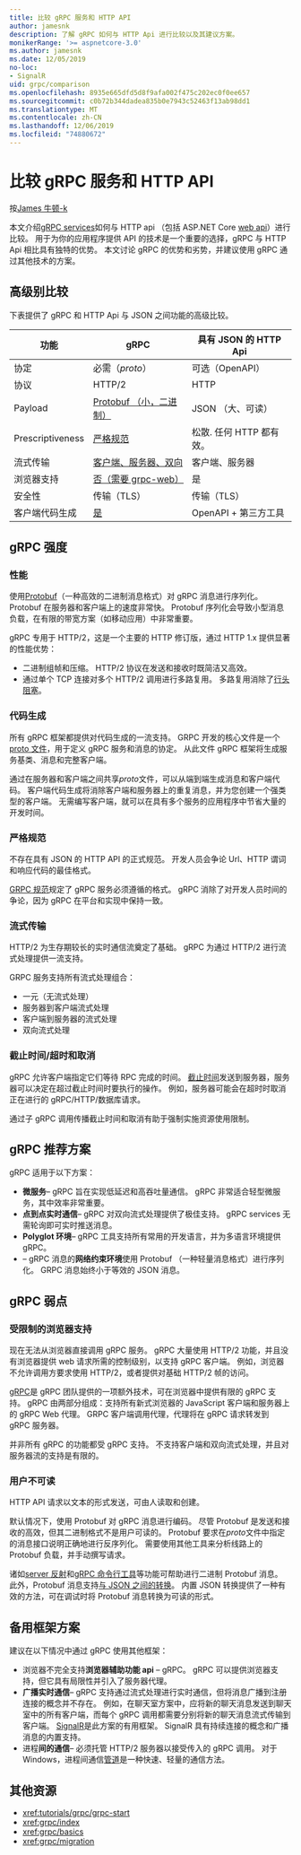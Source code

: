```yaml
---
title: 比较 gRPC 服务和 HTTP API
author: jamesnk
description: 了解 gRPC 如何与 HTTP Api 进行比较以及其建议方案。
monikerRange: '>= aspnetcore-3.0'
ms.author: jamesnk
ms.date: 12/05/2019
no-loc:
- SignalR
uid: grpc/comparison
ms.openlocfilehash: 8935e665dfd5d8f9afa002f475c202ec0f0ee657
ms.sourcegitcommit: c0b72b344dadea835b0e7943c52463f13ab98dd1
ms.translationtype: MT
ms.contentlocale: zh-CN
ms.lasthandoff: 12/06/2019
ms.locfileid: "74880672"
---
```

# <a name="compare-grpc-services-with-http-apis"></a>比较 gRPC 服务和 HTTP API

按[James 牛顿-k](https://twitter.com/jamesnk)

本文介绍[gRPC services](https://grpc.io/docs/guides/)如何与 HTTP api （包括 ASP.NET Core [web api](xref:web-api/index)）进行比较。 用于为你的应用程序提供 API 的技术是一个重要的选择，gRPC 与 HTTP Api 相比具有独特的优势。 本文讨论 gRPC 的优势和劣势，并建议使用 gRPC 通过其他技术的方案。

## <a name="high-level-comparison"></a>高级别比较

下表提供了 gRPC 和 HTTP Api 与 JSON 之间功能的高级比较。

| 功能          | gRPC                                               | 具有 JSON 的 HTTP Api           |
| ---------------- | -------------------------------------------------- | ----------------------------- |
| 协定         | 必需（*proto*）                                | 可选（OpenAPI）            |
| 协议         | HTTP/2                                             | HTTP                          |
| Payload          | [Protobuf （小，二进制）](#performance)           | JSON （大、可读）  |
| Prescriptiveness | [严格规范](#strict-specification)      | 松散. 任何 HTTP 都有效。     |
| 流式传输        | [客户端、服务器、双向](#streaming)       | 客户端、服务器                |
| 浏览器支持  | [否（需要 grpc-web）](#limited-browser-support) | 是                           |
| 安全性         | 传输（TLS）                                    | 传输（TLS）               |
| 客户端代码生成 | [是](#code-generation)                      | OpenAPI + 第三方工具 |

## <a name="grpc-strengths"></a>gRPC 强度

### <a name="performance"></a>性能

使用[Protobuf](https://developers.google.com/protocol-buffers/docs/overview)（一种高效的二进制消息格式）对 gRPC 消息进行序列化。 Protobuf 在服务器和客户端上的速度非常快。 Protobuf 序列化会导致小型消息负载，在有限的带宽方案（如移动应用）中非常重要。

gRPC 专用于 HTTP/2，这是一个主要的 HTTP 修订版，通过 HTTP 1.x 提供显著的性能优势：

* 二进制组帧和压缩。 HTTP/2 协议在发送和接收时既简洁又高效。
* 通过单个 TCP 连接对多个 HTTP/2 调用进行多路复用。 多路复用消除了[行头阻塞](https://en.wikipedia.org/wiki/Head-of-line_blocking)。

### <a name="code-generation"></a>代码生成

所有 gRPC 框架都提供对代码生成的一流支持。 GRPC 开发的核心文件是一个[proto 文件](https://developers.google.com/protocol-buffers/docs/proto3)，用于定义 gRPC 服务和消息的协定。 从此文件 gRPC 框架将生成服务基类、消息和完整客户端。

通过在服务器和客户端之间共享*proto*文件，可以从端到端生成消息和客户端代码。 客户端代码生成将消除客户端和服务器上的重复消息，并为您创建一个强类型的客户端。 无需编写客户端，就可以在具有多个服务的应用程序中节省大量的开发时间。

### <a name="strict-specification"></a>严格规范

不存在具有 JSON 的 HTTP API 的正式规范。 开发人员会争论 Url、HTTP 谓词和响应代码的最佳格式。

[GRPC 规范](https://github.com/grpc/grpc/blob/master/doc/PROTOCOL-HTTP2.md)规定了 gRPC 服务必须遵循的格式。 gRPC 消除了对开发人员时间的争论，因为 gRPC 在平台和实现中保持一致。

### <a name="streaming"></a>流式传输

HTTP/2 为生存期较长的实时通信流奠定了基础。 gRPC 为通过 HTTP/2 进行流式处理提供一流支持。

GRPC 服务支持所有流式处理组合：

* 一元（无流式处理）
* 服务器到客户端流式处理
* 客户端到服务器的流式处理
* 双向流式处理

### <a name="deadlinetimeouts-and-cancellation"></a>截止时间/超时和取消

gRPC 允许客户端指定它们等待 RPC 完成的时间。 [截止时间](https://grpc.io/blog/deadlines)发送到服务器，服务器可以决定在超过截止时间时要执行的操作。 例如，服务器可能会在超时时取消正在进行的 gRPC/HTTP/数据库请求。

通过子 gRPC 调用传播截止时间和取消有助于强制实施资源使用限制。

## <a name="grpc-recommended-scenarios"></a>gRPC 推荐方案

gRPC 适用于以下方案：

* **微服务**&ndash; gRPC 旨在实现低延迟和高吞吐量通信。 gRPC 非常适合轻型微服务，其中效率非常重要。
* **点到点实时通信**&ndash; gRPC 对双向流式处理提供了极佳支持。 gRPC services 无需轮询即可实时推送消息。
* **Polyglot 环境**&ndash; gRPC 工具支持所有常用的开发语言，并为多语言环境提供 gRPC。
* &ndash; gRPC 消息的**网络约束环境**使用 Protobuf （一种轻量消息格式）进行序列化。 GRPC 消息始终小于等效的 JSON 消息。

## <a name="grpc-weaknesses"></a>gRPC 弱点

### <a name="limited-browser-support"></a>受限制的浏览器支持

现在无法从浏览器直接调用 gRPC 服务。 gRPC 大量使用 HTTP/2 功能，并且没有浏览器提供 web 请求所需的控制级别，以支持 gRPC 客户端。 例如，浏览器不允许调用方要求使用 HTTP/2，或者提供对基础 HTTP/2 帧的访问。

[gRPC](https://grpc.io/docs/tutorials/basic/web.html)是 gRPC 团队提供的一项额外技术，可在浏览器中提供有限的 gRPC 支持。 gRPC 由两部分组成：支持所有新式浏览器的 JavaScript 客户端和服务器上的 gRPC Web 代理。 GRPC 客户端调用代理，代理将在 gRPC 请求转发到 gRPC 服务器。

并非所有 gRPC 的功能都受 gRPC 支持。 不支持客户端和双向流式处理，并且对服务器流的支持是有限的。

### <a name="not-human-readable"></a>用户不可读

HTTP API 请求以文本的形式发送，可由人读取和创建。

默认情况下，使用 Protobuf 对 gRPC 消息进行编码。 尽管 Protobuf 是发送和接收的高效，但其二进制格式不是用户可读的。 Protobuf 要求在*proto*文件中指定的消息接口说明正确地进行反序列化。 需要使用其他工具来分析线路上的 Protobuf 负载，并手动撰写请求。

诸如[server 反射](https://github.com/grpc/grpc/blob/master/doc/server-reflection.md)和[gRPC 命令行工具](https://github.com/grpc/grpc/blob/master/doc/command_line_tool.md)等功能可帮助进行二进制 Protobuf 消息。 此外，Protobuf 消息支持[与 JSON 之间的转换](https://developers.google.com/protocol-buffers/docs/proto3#json)。 内置 JSON 转换提供了一种有效的方法，可在调试时将 Protobuf 消息转换为可读的形式。

## <a name="alternative-framework-scenarios"></a>备用框架方案

建议在以下情况中通过 gRPC 使用其他框架：

* 浏览器不完全支持**浏览器辅助功能 api** &ndash; gRPC。 gRPC 可以提供浏览器支持，但它具有局限性并引入了服务器代理。
* **广播实时通信**&ndash; gRPC 支持通过流式处理进行实时通信，但将消息广播到注册连接的概念并不存在。 例如，在聊天室方案中，应将新的聊天消息发送到聊天室中的所有客户端，而每个 gRPC 调用都需要分别将新的聊天消息流式传输到客户端。 [SignalR](xref:signalr/introduction)是此方案的有用框架。 SignalR 具有持续连接的概念和广播消息的内置支持。
* 进程**间的通信**&ndash; 必须托管 HTTP/2 服务器以接受传入的 gRPC 调用。 对于 Windows，进程间通信[管道](/dotnet/standard/io/pipe-operations)是一种快速、轻量的通信方法。

## <a name="additional-resources"></a>其他资源

* <xref:tutorials/grpc/grpc-start>
* <xref:grpc/index>
* <xref:grpc/basics>
* <xref:grpc/migration>
